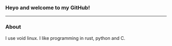 ### Heyo and welcome to my GitHub!
---
### About<br />

I use void linux. I like programming in rust, python and C. 
